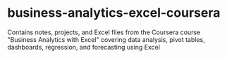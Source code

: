 # business-analytics-excel-coursera
Contains notes, projects, and Excel files from the Coursera course "Business Analytics with Excel" covering data analysis, pivot tables, dashboards, regression, and forecasting using Excel
